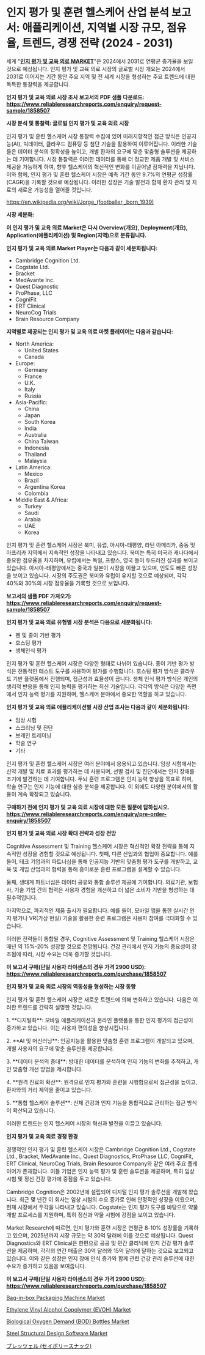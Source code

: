 <p><h1>인지 평가 및 훈련 헬스케어 산업 분석 보고서: 애플리케이션, 지역별 시장 규모, 점유율, 트렌드, 경쟁 전략 (2024 - 2031)</h1></p><p>세계 "<strong><a href="https://www.reliableresearchreports.com/cognitive-assessment-and-training-healthcare-r1858507">인지 평가 및 교육 의료 MARKET</a></strong>"은 2024에서 2031로 연평균 증가율을 보일 것으로 예상됩니다. 인지 평가 및 교육 의료 시장의 글로벌 시장 개요는 2024에서 2031로 이어지는 기간 동안 주요 지역 및 전 세계 시장을 형성하는 주요 트렌드에 대한 독특한 통찰력을 제공합니다.</p>
<p><strong>인지 평가 및 교육 의료 시장 조사 보고서의 PDF 샘플 다운로드: <a href="https://www.reliableresearchreports.com/enquiry/request-sample/1858507">https://www.reliableresearchreports.com/enquiry/request-sample/1858507</a></strong></p>
<p><strong>시장 분석 및 통찰력: 글로벌 인지 평가 및 교육 의료 시장</strong></p>
<p><p>인지 평가 및 훈련 헬스케어 시장 통찰력 수집에 있어 미래지향적인 접근 방식은 인공지능(AI), 빅데이터, 클라우드 컴퓨팅 등 첨단 기술을 활용하여 이루어집니다. 이러한 기술들은 데이터 분석의 정확성을 높이고, 개별 환자의 요구에 맞춘 맞춤형 솔루션을 제공하는 데 기여합니다. 시장 통찰력은 이러한 데이터를 통해 더 정교한 제품 개발 및 서비스 제공을 가능하게 하여, 향후 헬스케어의 혁신적인 변화를 이끌어낼 잠재력을 지닙니다. 이와 함께, 인지 평가 및 훈련 헬스케어 시장은 예측 기간 동안 9.7%의 연평균 성장률(CAGR)을 기록할 것으로 예상됩니다. 이러한 성장은 기술 발전과 함께 환자 관리 및 치료의 새로운 가능성을 열어줄 것입니다. </p></p>
<p><a href="%7CAUTHORITHY_DOMAIN_URL%7C">https://en.wikipedia.org/wiki/Jorge_(footballer,_born_1939)</a></p>
<p><strong>시장 세분화:</strong></p>
<p><strong>이 인지 평가 및 교육 의료 Market은 다시 Overview(개요), Deployment(개요), Application(애플리케이션) 및 Region(지역)으로 분류됩니다.</strong></p>
<p><strong>인지 평가 및 교육 의료 Market Player는 다음과 같이 세분화됩니다:</strong></p>
<p><ul><li>Cambridge Cognition Ltd.</li><li>Cogstate Ltd.</li><li>Bracket</li><li>MedAvante Inc.</li><li>Quest Diagnostic</li><li>ProPhase, LLC</li><li>CogniFit</li><li>ERT Clinical</li><li>NeuroCog Trials</li><li>Brain Resource Company</li></ul></p>
<p><strong>지역별로 제공되는 인지 평가 및 교육 의료 마켓 플레이어는 다음과 같습니다:</strong></p>
<p><ul>
    <li>
        North America:
        <ul>
            <li>United States</li>
            <li>Canada</li>
        </ul>
    </li>
    <li>
        Europe:
        <ul>
            <li>Germany</li>
            <li>France</li>
            <li>U.K.</li>
            <li>Italy</li>
            <li>Russia</li>
        </ul>
    </li>
    <li>
        Asia-Pacific:
        <ul>
            <li>China</li>
            <li>Japan</li>
            <li>South Korea</li>
            <li>India</li>
            <li>Australia</li>
            <li>China Taiwan</li>
            <li>Indonesia</li>
            <li>Thailand</li>
            <li>Malaysia</li>
        </ul>
    </li>
    <li>
        Latin America:
        <ul>
            <li>Mexico</li>
            <li>Brazil</li>
            <li>Argentina Korea</li>
            <li>Colombia</li>
        </ul>
    </li>
    <li>
        Middle East & Africa:
        <ul>
            <li>Turkey</li>
            <li>Saudi</li>
            <li>Arabia</li>
            <li>UAE</li>
            <li>Korea</li>
        </ul>
    </li>
    </ul></p>
<p><p>인지 평가 및 훈련 헬스케어 시장은 북미, 유럽, 아시아-태평양, 라틴 아메리카, 중동 및 아프리카 지역에서 지속적인 성장을 나타내고 있습니다. 북미는 특히 미국과 캐나다에서 중요한 점유율을 차지하며, 유럽에서는 독일, 프랑스, 영국 등이 두드러진 성과를 보이고 있습니다. 아시아-태평양에서는 중국과 일본이 시장을 이끌고 있으며, 인도도 빠른 성장을 보이고 있습니다. 시장의 주도권은 북미와 유럽이 유지할 것으로 예상되며, 각각 40%와 30%의 시장 점유율을 기록할 것으로 보입니다.</p></p>
<p><strong>보고서의 샘플 PDF 가져오기: <a href="https://www.reliableresearchreports.com/enquiry/request-sample/1858507">https://www.reliableresearchreports.com/enquiry/request-sample/1858507</a></strong></p>
<p><strong>인지 평가 및 교육 의료 유형별 시장 분석은 다음으로 세분화됩니다:</strong></p>
<p><ul><li>펜 및 종이 기반 평가</li><li>호스팅 평가</li><li>생체인식 평가</li></ul></p>
<p><p>인지 평가 및 훈련 헬스케어 시장은 다양한 형태로 나뉘어 있습니다. 종이 기반 평가 방식은 전통적인 테스트 도구를 사용하여 평가를 수행합니다. 호스팅 평가 방식은 클라우드 기반 플랫폼에서 진행되며, 접근성과 효율성이 큽니다. 생체 인식 평가 방식은 개인의 생리적 반응을 통해 인지 능력을 평가하는 최신 기술입니다. 각각의 방식은 다양한 측면에서 인지 능력 평가를 지원하며, 헬스케어 분야에서 중요한 역할을 하고 있습니다.</p></p>
<p><strong>인지 평가 및 교육 의료 애플리케이션별 시장 산업 조사는 다음과 같이 세분화됩니다:</strong></p>
<p><ul><li>임상 시험</li><li>스크리닝 및 진단</li><li>브레인 트레이닝</li><li>학술 연구</li><li>기타</li></ul></p>
<p><p>인지 평가 및 훈련 헬스케어 시장은 여러 분야에서 응용되고 있습니다. 임상 시험에서는 신약 개발 및 치료 효과를 평가하는 데 사용되며, 선별 검사 및 진단에서는 인지 장애를 조기에 발견하는 데 기여합니다. 두뇌 훈련 프로그램은 인지 능력 향상을 목표로 하며, 학술 연구는 인지 기능에 대한 심층 분석을 제공합니다. 이 외에도 다양한 분야에서의 활용이 계속 확장되고 있습니다.</p></p>
<p><strong>구매하기 전에 인지 평가 및 교육 의료 시장에 대한 모든 질문에 답하십시오. <a href="https://www.reliableresearchreports.com/enquiry/pre-order-enquiry/1858507">https://www.reliableresearchreports.com/enquiry/pre-order-enquiry/1858507</a></strong></p>
<p><strong>인지 평가 및 교육 의료 시장 확대 전략과 성장 전망</strong></p>
<p><p>Cognitive Assessment 및 Training 헬스케어 시장은 혁신적인 확장 전략을 통해 지속적인 성장을 경험할 것으로 예상됩니다. 첫째, 다른 산업과의 협업이 중요합니다. 예를 들어, 테크 기업과의 파트너십을 통해 인공지능 기반의 맞춤형 평가 도구를 개발하고, 교육 및 게임 산업과의 협력을 통해 흥미로운 훈련 프로그램을 설계할 수 있습니다.</p><p>둘째, 생태계 파트너십은 데이터 공유와 통합 솔루션 제공에 기여합니다. 의료기관, 보험사, 기술 기업 간의 협력은 사용자 경험을 개선하고 더 넓은 소비자 기반을 형성하는 데 필수적입니다.</p><p>마지막으로, 파괴적인 제품 출시가 필요합니다. 예를 들어, 모바일 앱을 통한 실시간 인지 평가나 VR(가상 현실) 기술을 활용한 훈련 프로그램은 사용자 참여를 극대화할 수 있습니다.</p><p>이러한 전략들이 통합될 경우, Cognitive Assessment 및 Training 헬스케어 시장은 매년 약 15%-20% 성장할 것으로 전망됩니다. 건강 관리에서 인지 기능의 중요성이 강조됨에 따라, 시장 수요는 더욱 증가할 것입니다.</p></p>
<p><strong>이 보고서 구매(단일 사용자 라이센스의 경우 가격 2900 USD): <a href="https://www.reliableresearchreports.com/purchase/1858507">https://www.reliableresearchreports.com/purchase/1858507</a></strong></p>
<p><strong>인지 평가 및 교육 의료 시장의 역동성을 형성하는 시장 동향</strong></p>
<p><p>인지 평가 및 훈련 헬스케어 시장은 새로운 트렌드에 의해 변화하고 있습니다. 다음은 이러한 트렌드를 간략히 설명한 것입니다.</p><p>1. **디지털화**: 모바일 애플리케이션과 온라인 플랫폼을 통한 인지 평가의 접근성이 증가하고 있습니다. 이는 사용자 편의성을 향상시킵니다.</p><p>2. **AI 및 머신러닝**: 인공지능을 활용한 맞춤형 훈련 프로그램이 개발되고 있으며, 개별 사용자의 요구에 맞춘 솔루션을 제공합니다.</p><p>3. **데이터 분석의 증대**: 방대한 데이터를 분석하여 인지 기능의 변화를 추적하고, 개인 맞춤형 개선 방법을 제시합니다.</p><p>4. **원격 진료의 확산**: 원격으로 인지 평가와 훈련을 시행함으로써 접근성을 높이고, 환자와의 거리 제약을 줄이고 있습니다.</p><p>5. **통합 헬스케어 솔루션**: 신체 건강과 인지 기능을 통합적으로 관리하는 접근 방식이 확산되고 있습니다. </p><p>이러한 트렌드는 인지 헬스케어 시장의 혁신과 발전을 이끌고 있습니다.</p></p>
<p><strong>인지 평가 및 교육 의료 경쟁 환경</strong></p>
<p><p>경쟁적인 인지 평가 및 훈련 헬스케어 시장은 Cambridge Cognition Ltd., Cogstate Ltd., Bracket, MedAvante Inc., Quest Diagnostics, ProPhase LLC, CogniFit, ERT Clinical, NeuroCog Trials, Brain Resource Company와 같은 여러 주요 플레이어가 존재합니다. 이들 기업은 인지 능력 평가 및 훈련 솔루션을 제공하며, 특히 임상 시험 및 정신 건강 평가에 중점을 두고 있습니다.</p><p>Cambridge Cognition은 2002년에 설립되어 디지털 인지 평가 솔루션을 개발해 왔습니다. 최근 몇 년간 이 회사는 임상 시험의 수요 증가로 인해 안정적인 성장을 이뤘으며, 현재 시장에서 두각을 나타내고 있습니다. Cogstate는 인지 평가 도구를 바탕으로 약물 개발 프로세스를 지원하며, 특히 정신과 약물 시험에 강점을 보이고 있습니다. </p><p>Market Research에 따르면, 인지 평가와 훈련 시장은 연평균 8-10% 성장률을 기록하고 있으며, 2025년까지 시장 규모는 약 30억 달러에 이를 것으로 예상됩니다. Quest Diagnostics와 ERT Clinical은 한편으로 공공 및 민간 클리닉에 인지 건강 평가 솔루션을 제공하며, 각각의 연간 매출은 30억 달러와 15억 달러에 달하는 것으로 보고되고 있습니다. 이와 같은 성장은 인지 장애 인식 증가와 함께 관련 건강 관리 솔루션에 대한 수요가 증가하고 있음을 보여줍니다.</p></p>
<p><strong>이 보고서 구매(단일 사용자 라이센스의 경우 가격 2900 USD): <a href="https://www.reliableresearchreports.com/purchase/1858507">https://www.reliableresearchreports.com/purchase/1858507</a></strong></p>
<p><p><a href="https://issuu.com/reportprime-2/docs/bag-in-box-packaging-machine-market_526270705395a9">Bag-in-box Packaging Machine Market</a></p><p><a href="https://medium.com/@electatowne2023/ethylene-vinyl-alcohol-copolymer-evoh-market-global-market-insights-and-sales-trends-2024-to-890e6783a716">Ethylene Vinyl Alcohol Copolymer (EVOH) Market</a></p><p><a href="https://github.com/luckyshygirl/Market-Research-Report-List-6/blob/main/biological-oxygen-demand-bod-bottles-market.md">Biological Oxygen Demand (BOD) Bottles Market</a></p><p><a href="https://www.linkedin.com/pulse/steel-structural-design-software-market2024-2031-ftaqc?trackingId=rCKqNKI3SdO31z2aySJLAg%3D%3D">Steel Structural Design Software Market</a></p><p><a href="https://github.com/mohamedbakry57/Market-Research-Report-List-6/blob/main/611416487411.md">プレッツェル (セイボリースナック)</a></p></p>